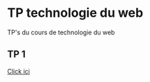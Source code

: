 # TP technologie du web
TP's du cours de technologie du web
## TP 1
[Click ici](https://github.com/EsauMtz-MX/TP-technologie-du-web/tree/main/tps/tp1) 
